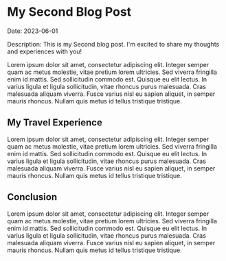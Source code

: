 # My Second Blog Post
Date: 2023-06-01

Description: This is my Second blog post. I'm excited to share my thoughts and experiences with you!

Lorem ipsum dolor sit amet, consectetur adipiscing elit. Integer semper quam ac metus molestie, vitae pretium lorem ultricies. Sed viverra fringilla enim id mattis. Sed sollicitudin commodo est. Quisque eu elit lectus. In varius ligula et ligula sollicitudin, vitae rhoncus purus malesuada. Cras malesuada aliquam viverra. Fusce varius nisl eu sapien aliquet, in semper mauris rhoncus. Nullam quis metus id tellus tristique tristique.

## My Travel Experience
Lorem ipsum dolor sit amet, consectetur adipiscing elit. Integer semper quam ac metus molestie, vitae pretium lorem ultricies. Sed viverra fringilla enim id mattis. Sed sollicitudin commodo est. Quisque eu elit lectus. In varius ligula et ligula sollicitudin, vitae rhoncus purus malesuada. Cras malesuada aliquam viverra. Fusce varius nisl eu sapien aliquet, in semper mauris rhoncus. Nullam quis metus id tellus tristique tristique.

## Conclusion
Lorem ipsum dolor sit amet, consectetur adipiscing elit. Integer semper quam ac metus molestie, vitae pretium lorem ultricies. Sed viverra fringilla enim id mattis. Sed sollicitudin commodo est. Quisque eu elit lectus. In varius ligula et ligula sollicitudin, vitae rhoncus purus malesuada. Cras malesuada aliquam viverra. Fusce varius nisl eu sapien aliquet, in semper mauris rhoncus. Nullam quis metus id tellus tristique tristique.
